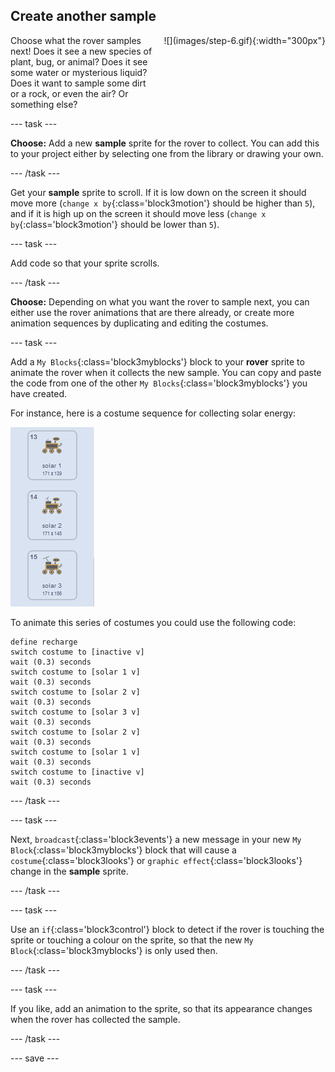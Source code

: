 ## Create another sample

<div style="display: flex; flex-wrap: wrap">
<div style="flex-basis: 200px; flex-grow: 1; margin-right: 15px;">
Choose what the rover samples next! Does it see a new species of plant, bug, or animal? Does it see some water or mysterious liquid? Does it want to sample some dirt or a rock, or even the air? Or something else?
</div>
<div>
![](images/step-6.gif){:width="300px"}
</div>
</div>

--- task ---

**Choose:** Add a new **sample** sprite for the rover to collect. You can add this to your project either by selecting one from the library or drawing your own.

--- /task ---

Get your **sample** sprite to scroll. If it is low down on the screen it should move more (`change x by`{:class='block3motion'} should be higher than `5`), and if it is high up on the screen it should move less (`change x by`{:class='block3motion'} should be lower than `5`).

--- task ---

Add code so that your sprite scrolls. 

--- /task ---

**Choose:** Depending on what you want the rover to sample next, you can either use the rover animations that are there already, or create more animation sequences by duplicating and editing the costumes.

--- task ---

Add a `My Blocks`{:class='block3myblocks'} block to your **rover** sprite to animate the rover when it collects the new sample. You can copy and paste the code from one of the other `My Blocks`{:class='block3myblocks'} you have created.

For instance, here is a costume sequence for collecting solar energy:

![Three costumes shown with the rover extending a solar panel.](images/solar-animation.png)

To animate this series of costumes you could use the following code:

```blocks3
define recharge
switch costume to [inactive v]
wait (0.3) seconds
switch costume to [solar 1 v]
wait (0.3) seconds
switch costume to [solar 2 v]
wait (0.3) seconds
switch costume to [solar 3 v]
wait (0.3) seconds
switch costume to [solar 2 v]
wait (0.3) seconds
switch costume to [solar 1 v]
wait (0.3) seconds
switch costume to [inactive v]
wait (0.3) seconds
```

--- /task ---

--- task ---

Next, `broadcast`{:class='block3events'} a new message in your new `My Block`{:class='block3myblocks'} block that will cause a `costume`{:class='block3looks'} or `graphic effect`{:class='block3looks'} change in the **sample** sprite.

--- /task ---

--- task ---

Use an `if`{:class='block3control'} block to detect if the rover is touching the sprite or touching a colour on the sprite, so that the new `My Block`{:class='block3myblocks'} is only used then.

--- /task ---

--- task ---

If you like, add an animation to the sprite, so that its appearance changes when the rover has collected the sample.

--- /task ---

--- save ---
